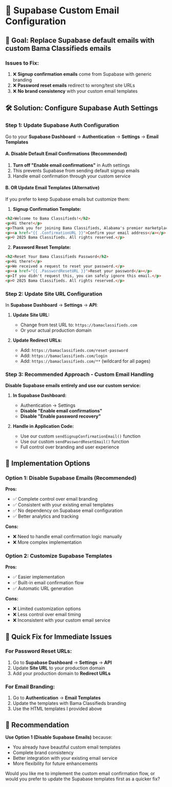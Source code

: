 # 🔧 Supabase Custom Email Configuration

## 🎯 **Goal**: Replace Supabase default emails with custom Bama Classifieds emails

### **Issues to Fix:**
1. ❌ **Signup confirmation emails** come from Supabase with generic branding
2. ❌ **Password reset emails** redirect to wrong/test site URLs
3. ❌ **No brand consistency** with your custom email templates

## 🛠️ **Solution: Configure Supabase Auth Settings**

### **Step 1: Update Supabase Auth Configuration**

Go to your **Supabase Dashboard** → **Authentication** → **Settings** → **Email Templates**

#### **A. Disable Default Email Confirmations (Recommended)**
1. **Turn off "Enable email confirmations"** in Auth settings
2. This prevents Supabase from sending default signup emails
3. Handle email confirmation through your custom service

#### **B. OR Update Email Templates (Alternative)**
If you prefer to keep Supabase emails but customize them:

1. **Signup Confirmation Template:**
```html
<h2>Welcome to Bama Classifieds!</h2>
<p>Hi there!</p>
<p>Thank you for joining Bama Classifieds, Alabama's premier marketplace.</p>
<p><a href="{{ .ConfirmationURL }}">Confirm your email address</a></p>
<p>© 2025 Bama Classifieds. All rights reserved.</p>
```

2. **Password Reset Template:**
```html
<h2>Reset Your Bama Classifieds Password</h2>
<p>Hi there!</p>
<p>We received a request to reset your password.</p>
<p><a href="{{ .PasswordResetURL }}">Reset your password</a></p>
<p>If you didn't request this, you can safely ignore this email.</p>
<p>© 2025 Bama Classifieds. All rights reserved.</p>
```

### **Step 2: Update Site URL Configuration**

In **Supabase Dashboard** → **Settings** → **API**:

1. **Update Site URL:**
   - Change from test URL to: `https://bamaclassifieds.com`
   - Or your actual production domain

2. **Update Redirect URLs:**
   - Add: `https://bamaclassifieds.com/reset-password`
   - Add: `https://bamaclassifieds.com/login`
   - Add: `https://bamaclassifieds.com/**` (wildcard for all pages)

### **Step 3: Recommended Approach - Custom Email Handling**

**Disable Supabase emails entirely and use our custom service:**

1. **In Supabase Dashboard:**
   - Authentication → Settings
   - **Disable "Enable email confirmations"**
   - **Disable "Enable password recovery"**

2. **Handle in Application Code:**
   - Use our custom `sendSignupConfirmationEmail()` function
   - Use our custom `sendPasswordResetEmail()` function
   - Full control over branding and user experience

## 🔧 **Implementation Options**

### **Option 1: Disable Supabase Emails (Recommended)**

**Pros:**
- ✅ Complete control over email branding
- ✅ Consistent with your existing email templates  
- ✅ No dependency on Supabase email configuration
- ✅ Better analytics and tracking

**Cons:**
- ❌ Need to handle email confirmation logic manually
- ❌ More complex implementation

### **Option 2: Customize Supabase Templates**

**Pros:**
- ✅ Easier implementation
- ✅ Built-in email confirmation flow
- ✅ Automatic URL generation

**Cons:**
- ❌ Limited customization options
- ❌ Less control over email timing
- ❌ Inconsistent with your custom email service

## 🚀 **Quick Fix for Immediate Issues**

### **For Password Reset URLs:**
1. Go to **Supabase Dashboard** → **Settings** → **API**
2. Update **Site URL** to your production domain
3. Add your production domain to **Redirect URLs**

### **For Email Branding:**
1. Go to **Authentication** → **Email Templates**
2. Update the templates with Bama Classifieds branding
3. Use the HTML templates I provided above

## 🎯 **Recommendation**

**Use Option 1 (Disable Supabase Emails)** because:
- You already have beautiful custom email templates
- Complete brand consistency
- Better integration with your existing email service
- More flexibility for future enhancements

Would you like me to implement the custom email confirmation flow, or would you prefer to update the Supabase templates first as a quicker fix?
